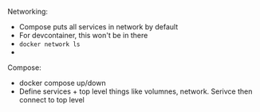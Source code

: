 Networking:

- Compose puts all services in network by default
- For devcontainer, this won't be in there
- `docker network ls`
-

Compose:

- docker compose up/down
- Define services + top level things like volumnes, network. Serivce then connect to top level
